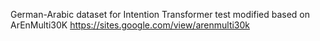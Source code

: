 German-Arabic dataset for Intention Transformer test modified based on ArEnMulti30K https://sites.google.com/view/arenmulti30k

